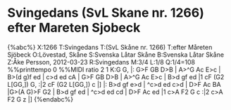 # Svingedans (SvL Skane nr. 1266) efter Mareten Sjobeck

{%abc%}
X:1266
T:Svingedans
T:(SvL Skåne nr. 1266)
T:efter Måreten Sjöbeck
O:Lövestad, Skåne
S:Svenska Låtar Skåne
B:Svenska Låtar Skåne
Z:Åke Persson, 2012-03-23
R:Svingedans
M:3/4
L:1/8
Q:1/4=108
%%printtempo 0
%%MIDI ratio 2 1
K:G
G, |: G>F GB D>B | A>^G Ac E>c | B>(d g)f ed | c>d ed cA |
      G>F GB D>B | A>^G Ac E>c | B>d gf ed |1 cF (G2 L[GG,]) G, :|2 cF (G2 L[GG,]) c |]
|: B>d gf e>d | ^c>d ed c>d | D>F Ac BA |G>(A G)>F G2 |
   B>d gf ed | ^c>d ed cd | D>F Ac ed |1 c>A F2 G c :|2 c>A F2 G z |]
{%endabc%}


